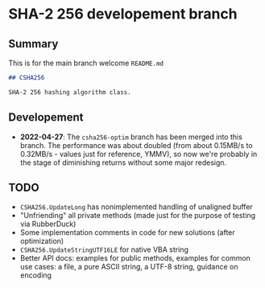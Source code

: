 # SHA-2 256 developement branch

## Summary

This is for the main branch welcome `README.md`

```md
## CSHA256

SHA-2 256 hashing algorithm class.
```

## Developement

- **2022-04-27**: The `csha256-optim` branch has been merged into this branch. The performance was about doubled (from
about 0.15MB/s to 0.32MB/s - values just for reference, YMMV), so now we're probably in the stage of diminishing
returns without some major redesign.

## TODO

- `CSHA256.UpdateLong` has nonimplemented handling of unaligned buffer
- "Unfriending" all private methods (made just for the purpose of testing via RubberDuck)
- Some implementation comments in code for new solutions (after optimization)
- `CSHA256.UpdateStringUTF16LE` for native VBA string
- Better API docs: examples for public methods, examples for common use cases: a file, a pure ASCII string, a UTF-8 string, guidance on encoding

